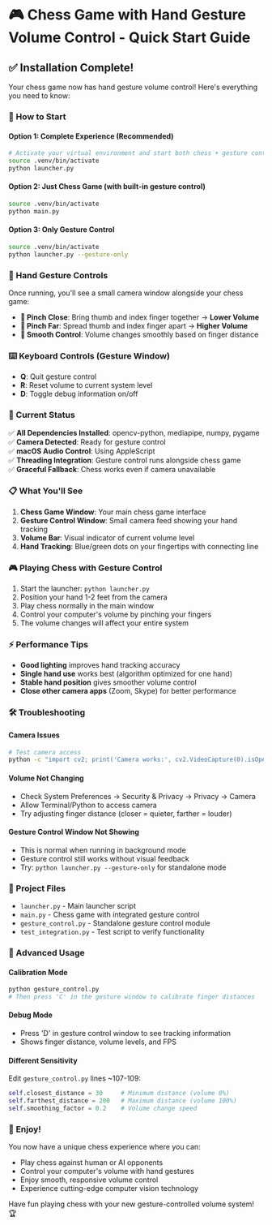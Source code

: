 # 🎮 Chess Game with Hand Gesture Volume Control - Quick Start Guide

## ✅ Installation Complete!

Your chess game now has hand gesture volume control! Here's everything you need to know:

### 🚀 How to Start

#### Option 1: Complete Experience (Recommended)
```bash
# Activate your virtual environment and start both chess + gesture control
source .venv/bin/activate
python launcher.py
```

#### Option 2: Just Chess Game (with built-in gesture control)
```bash
source .venv/bin/activate
python main.py
```

#### Option 3: Only Gesture Control
```bash
source .venv/bin/activate
python launcher.py --gesture-only
```

### 🎯 Hand Gesture Controls

Once running, you'll see a small camera window alongside your chess game:

- **📌 Pinch Close**: Bring thumb and index finger together → **Lower Volume**
- **📌 Pinch Far**: Spread thumb and index finger apart → **Higher Volume**  
- **📌 Smooth Control**: Volume changes smoothly based on finger distance

### ⌨️ Keyboard Controls (Gesture Window)

- **Q**: Quit gesture control
- **R**: Reset volume to current system level
- **D**: Toggle debug information on/off

### 🔧 Current Status

✅ **All Dependencies Installed**: opencv-python, mediapipe, numpy, pygame  
✅ **Camera Detected**: Ready for gesture control  
✅ **macOS Audio Control**: Using AppleScript  
✅ **Threading Integration**: Gesture control runs alongside chess game  
✅ **Graceful Fallback**: Chess works even if camera unavailable  

### 📋 What You'll See

1. **Chess Game Window**: Your main chess game interface
2. **Gesture Control Window**: Small camera feed showing your hand tracking
3. **Volume Bar**: Visual indicator of current volume level
4. **Hand Tracking**: Blue/green dots on your fingertips with connecting line

### 🎮 Playing Chess with Gesture Control

1. Start the launcher: `python launcher.py`
2. Position your hand 1-2 feet from the camera
3. Play chess normally in the main window
4. Control your computer's volume by pinching your fingers
5. The volume changes will affect your entire system

### ⚡ Performance Tips

- **Good lighting** improves hand tracking accuracy
- **Single hand use** works best (algorithm optimized for one hand)
- **Stable hand position** gives smoother volume control
- **Close other camera apps** (Zoom, Skype) for better performance

### 🛠️ Troubleshooting

#### Camera Issues
```bash
# Test camera access
python -c "import cv2; print('Camera works:', cv2.VideoCapture(0).isOpened())"
```

#### Volume Not Changing
- Check System Preferences → Security & Privacy → Privacy → Camera
- Allow Terminal/Python to access camera
- Try adjusting finger distance (closer = quieter, farther = louder)

#### Gesture Control Window Not Showing
- This is normal when running in background mode
- Gesture control still works without visual feedback
- Try: `python launcher.py --gesture-only` for standalone mode

### 📁 Project Files

- `launcher.py` - Main launcher script
- `main.py` - Chess game with integrated gesture control  
- `gesture_control.py` - Standalone gesture control module
- `test_integration.py` - Test script to verify functionality

### 🎯 Advanced Usage

#### Calibration Mode
```bash
python gesture_control.py
# Then press 'C' in the gesture window to calibrate finger distances
```

#### Debug Mode
- Press 'D' in gesture control window to see tracking information
- Shows finger distance, volume levels, and FPS

#### Different Sensitivity
Edit `gesture_control.py` lines ~107-109:
```python
self.closest_distance = 30     # Minimum distance (volume 0%)
self.farthest_distance = 200   # Maximum distance (volume 100%)
self.smoothing_factor = 0.2    # Volume change speed
```

### 🎊 Enjoy!

You now have a unique chess experience where you can:
- Play chess against human or AI opponents
- Control your computer's volume with hand gestures
- Enjoy smooth, responsive volume control
- Experience cutting-edge computer vision technology

Have fun playing chess with your new gesture-controlled volume system! 🏆